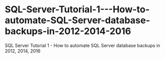 # SQL-Server-Tutorial-1---How-to-automate-SQL-Server-database-backups-in-2012-2014-2016
SQL Server Tutorial 1 - How to automate SQL Server database backups in 2012, 2014, 2016
